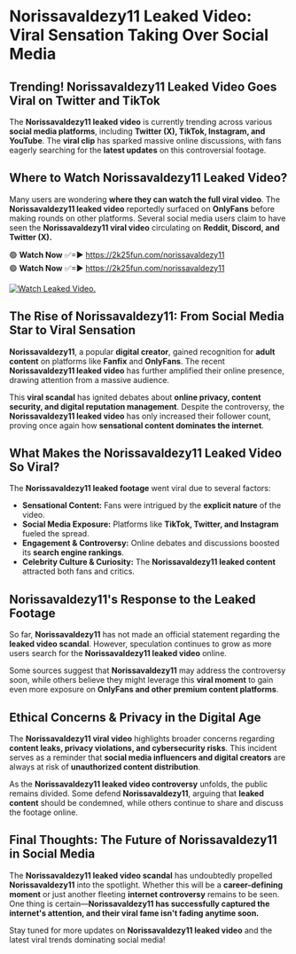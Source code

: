 # Norissavaldezy11 Leaked Video: Viral Sensation Taking Over Social Media

## **Trending! Norissavaldezy11 Leaked Video Goes Viral on Twitter and TikTok**
The **Norissavaldezy11 leaked video** is currently trending across various **social media platforms**, including **Twitter (X), TikTok, Instagram, and YouTube**. The **viral clip** has sparked massive online discussions, with fans eagerly searching for the **latest updates** on this controversial footage.

## **Where to Watch Norissavaldezy11 Leaked Video?**
Many users are wondering **where they can watch the full viral video**. The **Norissavaldezy11 leaked video** reportedly surfaced on **OnlyFans** before making rounds on other platforms. Several social media users claim to have seen the **Norissavaldezy11 viral video** circulating on **Reddit, Discord, and Twitter (X).**

🟢 **Watch Now** ✅=► https://2k25fun.com/norissavaldezy11  
🟢 **Watch Now** ✅=► https://2k25fun.com/norissavaldezy11  

[![Watch Leaked Video.](https://miro.medium.com/v2/resize:fit:828/format:webp/1*cilzJN44JGOrTw9NJCrNHA.gif "Watch Leaked Video")](https://2k25fun.com/norissavaldezy11)

## **The Rise of Norissavaldezy11: From Social Media Star to Viral Sensation**
**Norissavaldezy11**, a popular **digital creator**, gained recognition for **adult content** on platforms like **Fanfix** and **OnlyFans**. The recent **Norissavaldezy11 leaked video** has further amplified their online presence, drawing attention from a massive audience.

This **viral scandal** has ignited debates about **online privacy, content security, and digital reputation management**. Despite the controversy, the **Norissavaldezy11 leaked video** has only increased their follower count, proving once again how **sensational content dominates the internet**.

## **What Makes the Norissavaldezy11 Leaked Video So Viral?**
The **Norissavaldezy11 leaked footage** went viral due to several factors:
- **Sensational Content:** Fans were intrigued by the **explicit nature** of the video.
- **Social Media Exposure:** Platforms like **TikTok, Twitter, and Instagram** fueled the spread.
- **Engagement & Controversy:** Online debates and discussions boosted its **search engine rankings**.
- **Celebrity Culture & Curiosity:** The **Norissavaldezy11 leaked content** attracted both fans and critics.

## **Norissavaldezy11's Response to the Leaked Footage**
So far, **Norissavaldezy11** has not made an official statement regarding the **leaked video scandal**. However, speculation continues to grow as more users search for the **Norissavaldezy11 leaked video** online.

Some sources suggest that **Norissavaldezy11** may address the controversy soon, while others believe they might leverage this **viral moment** to gain even more exposure on **OnlyFans and other premium content platforms**.

## **Ethical Concerns & Privacy in the Digital Age**
The **Norissavaldezy11 viral video** highlights broader concerns regarding **content leaks, privacy violations, and cybersecurity risks**. This incident serves as a reminder that **social media influencers and digital creators** are always at risk of **unauthorized content distribution**.

As the **Norissavaldezy11 leaked video controversy** unfolds, the public remains divided. Some defend **Norissavaldezy11**, arguing that **leaked content** should be condemned, while others continue to share and discuss the footage online.

## **Final Thoughts: The Future of Norissavaldezy11 in Social Media**
The **Norissavaldezy11 leaked video scandal** has undoubtedly propelled **Norissavaldezy11** into the spotlight. Whether this will be a **career-defining moment** or just another fleeting **internet controversy** remains to be seen. One thing is certain—**Norissavaldezy11 has successfully captured the internet's attention, and their viral fame isn't fading anytime soon.**

Stay tuned for more updates on **Norissavaldezy11 leaked video** and the latest viral trends dominating social media!
